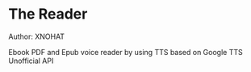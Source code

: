 # The Reader
Author: XNOHAT 

Ebook PDF and Epub voice reader by using TTS based on Google TTS Unofficial API
